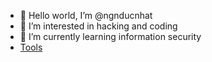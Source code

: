 - 👋 Hello world, I’m @ngnducnhat
- 👀 I’m interested in hacking and coding
- 🌱 I’m currently learning information security
- [Tools](https://bit.ly/49ytjS3)
